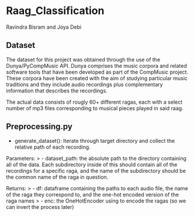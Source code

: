 # Raag_Classification
Ravindra Bisram and Joya Debi 

## Dataset 
The dataset for this project was obtained through the use of the Dunya/PyCompMusic API. Dunya comprises the music corpora and related software tools that have been developed as part of the CompMusic project. These corpora have been created with the aim of studying particular music traditions and they include audio recordings plus complementary information that describes the recordings.

The actual data consists of rougly 60+ different ragas, each with a select number of mp3 files corresponding to musical pieces played in said raag. 

## Preprocessing.py
- generate_dataset(): Iterate through target directory and collect the relative path of each recording.

Parameters:
    > - dataset_path: the absolute path to the directory containing all of the data. Each subdirectory inside of this should contain all of the recordings for a specific raga, and the name of the subdirectory should be the common name of the raga in question. 

Returns: 
    > - df: dataframe containing the paths to each audio file, the name of the raga they correspond to, and the one-hot encoded version of the raga names
    > - enc: the OneHotEncoder using to encode the ragas (so we can invert the process later)
